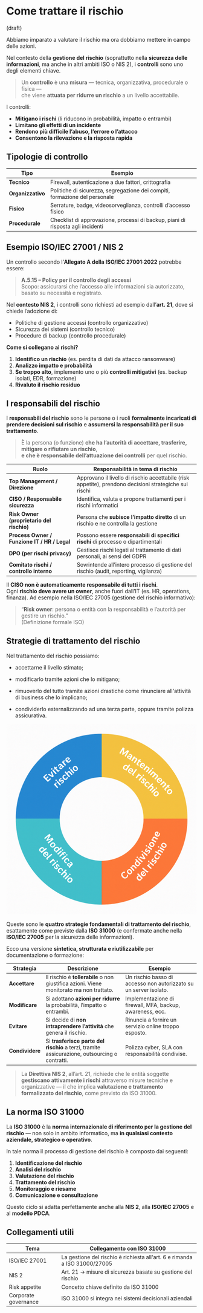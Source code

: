 # Come trattare il rischio
(draft)


Abbiamo imparato a valutare il rischio ma ora dobbiamo mettere in campo delle azioni.

Nel contesto della **gestione del rischio** (soprattutto nella **sicurezza delle informazioni**, ma anche in altri ambiti ISO o NIS 2), i **controlli** sono uno degli elementi chiave.


> Un **controllo** è una **misura** — tecnica, organizzativa, procedurale o fisica —  
> che viene **attuata per ridurre un rischio** a un livello accettabile.

I controlli:

- **Mitigano i rischi** (li riducono in probabilità, impatto o entrambi)
- **Limitano gli effetti di un incidente**
- **Rendono più difficile l’abuso, l’errore o l’attacco**
- **Consentono la rilevazione e la risposta rapida**


## Tipologie di controllo

| **Tipo**           | **Esempio**                                                                 |
|--------------------|------------------------------------------------------------------------------|
| **Tecnico**        | Firewall, autenticazione a due fattori, crittografia                        |
| **Organizzativo**  | Politiche di sicurezza, segregazione dei compiti, formazione del personale  |
| **Fisico**         | Serrature, badge, videosorveglianza, controlli d’accesso fisico             |
| **Procedurale**    | Checklist di approvazione, processi di backup, piani di risposta agli incidenti |



## Esempio ISO/IEC 27001 / NIS 2

Un controllo secondo l’**Allegato A della ISO/IEC 27001:2022** potrebbe essere:

> **A.5.15 – Policy per il controllo degli accessi**  
> Scopo: assicurarsi che l’accesso alle informazioni sia autorizzato, basato su necessità e registrato.

Nel **contesto NIS 2**, i controlli sono richiesti ad esempio dall’**art. 21**, dove si chiede l’adozione di:

- Politiche di gestione accessi (controllo organizzativo)
- Sicurezza dei sistemi (controllo tecnico)
- Procedure di backup (controllo procedurale)


**Come si collegano ai rischi?**

1. **Identifico un rischio** (es. perdita di dati da attacco ransomware)
2. **Analizzo impatto e probabilità**
3. **Se troppo alto**, implemento uno o più **controlli mitigativi** (es. backup isolati, EDR, formazione)
4. **Rivaluto il rischio residuo**



I responsabili del rischio
----------------

I **responsabili del rischio** sono le persone o i ruoli **formalmente incaricati di prendere decisioni sul rischio** e **assumersi la responsabilità per il suo trattamento**.


> È la persona (o funzione) **che ha l’autorità di accettare, trasferire, mitigare o rifiutare un rischio**,  
> **e che è responsabile dell’attuazione dei controlli** per quel rischio.



| **Ruolo**                        | **Responsabilità in tema di rischio**                                                                 |
|----------------------------------|--------------------------------------------------------------------------------------------------------|
| **Top Management / Direzione**   | Approvano il livello di rischio accettabile (risk appetite), prendono decisioni strategiche sui rischi |
| **CISO / Responsabile sicurezza**| Identifica, valuta e propone trattamenti per i rischi informatici                                     |
| **Risk Owner (proprietario del rischio)** | Persona che **subisce l’impatto diretto** di un rischio e ne controlla la gestione                  |
| **Process Owner / Funzione IT / HR / Legal** | Possono essere **responsabili di specifici rischi** di processo o dipartimentali         |
| **DPO (per rischi privacy)**     | Gestisce rischi legati al trattamento di dati personali, ai sensi del GDPR                           |
| **Comitato rischi / controllo interno** | Sovrintende all’intero processo di gestione del rischio (audit, reporting, vigilanza)               |


Il **CISO non è automaticamente responsabile di tutti i rischi**.  
Ogni **rischio deve avere un owner**, anche fuori dall’IT (es. HR, operations, finanza). Ad esempio nella ISO/IEC 27005 (gestione del rischio informativo):

> “**Risk owner**: persona o entità con la responsabilità e l’autorità per gestire un rischio.”  
> (Definizione formale ISO)


Strategie di trattamento del rischio
-----------------

Nel trattamento del rischio possiamo:

- accettarne il livello stimato;

- modificarlo tramite azioni che lo mitigano;

- rimuoverlo del tutto tramite azioni drastiche come rinunciare all'attività di business che lo implicano;

- condividerlo esternalizzando ad una terza parte, oppure tramite polizza assicurativa.

![Strategie di trattamento del rischio](images/strategie-trattamento-rischio.png)


Queste sono le **quattro strategie fondamentali di trattamento del rischio**, esattamente come previste dalla **ISO 31000** (e confermate anche nella **ISO/IEC 27005** per la sicurezza delle informazioni).

Ecco una versione **sintetica, strutturata e riutilizzabile** per documentazione o formazione:


| **Strategia**     | **Descrizione**                                                                 | **Esempio**                                                  |
|-------------------|----------------------------------------------------------------------------------|--------------------------------------------------------------|
| **Accettare**   | Il rischio è **tollerabile** o non giustifica azioni. Viene monitorato ma non trattato. | Un rischio basso di accesso non autorizzato su un server isolato. |
| **Modificare**  | Si adottano **azioni per ridurre** la probabilità, l’impatto o entrambi.        | Implementazione di firewall, MFA, backup, awareness, ecc.    |
| **Evitare**     | Si decide di **non intraprendere l’attività** che genera il rischio.             | Rinuncia a fornire un servizio online troppo esposto.        |
| **Condividere** | Si **trasferisce parte del rischio** a terzi, tramite assicurazione, outsourcing o contratti. | Polizza cyber, SLA con responsabilità condivise.             |



> La **Direttiva NIS 2**, all’art. 21, richiede che le entità soggette **gestiscano attivamente i rischi** attraverso misure tecniche e organizzative — il che implica **valutazione e trattamento formalizzato del rischio**, come previsto da ISO 31000.




La norma ISO 31000
------------------

La **ISO 31000** è la **norma internazionale di riferimento per la gestione del rischio** — non solo in ambito informatico, ma **in qualsiasi contesto aziendale, strategico o operativo**. 

In tale norma il processo di gestione del rischio è composto dai seguenti:

1. **Identificazione del rischio**
2. **Analisi del rischio**
3. **Valutazione del rischio**
4. **Trattamento del rischio**
5. **Monitoraggio e riesame**
6. **Comunicazione e consultazione**

Questo ciclo si adatta perfettamente anche alla **NIS 2**, alla **ISO/IEC 27005** e al **modello PDCA**.



Collegamenti utili
-------------


| Tema                        | Collegamento con ISO 31000                     |
|----------------------------|-----------------------------------------------|
| ISO/IEC 27001              | La gestione del rischio è richiesta all'art. 6 e rimanda a ISO 31000/27005 |
| NIS 2                      | Art. 21 → misure di sicurezza basate su gestione del rischio |
| Risk appetite              | Concetto chiave definito da ISO 31000         |
| Corporate governance       | ISO 31000 si integra nei sistemi decisionali aziendali |

